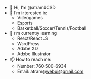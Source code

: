 - 👋 Hi, I’m @atramUCSD
- 👀 I’m interested in:
  - Videogames
  - Esports
  - Basketball/Soccer/Tennis/Football
- 🌱 I’m currently learning
  - React/React JS
  - WordPress
  - Adobe XD
  - Adobe Illustrator
- 📫 How to reach me: 
  - Number: 760-500-6934
  - Email: atram@webui@gmail.com
